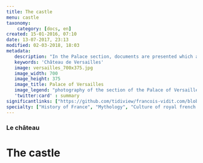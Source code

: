 ```yaml
---
title: The castle
menu: castle
taxonomy:
    category: [docs, en]
created: 15-01-2016, 07:10
date: 13-07-2017, 23:13
modified: 02-03-2018, 18:03
metadata:
   description: "In the Palace section, documents are presented which allow you to deepen the understanding of works presented in the Palace of the Château de Versailles. For example, the text published in the Mercure of France presenting the ceiling of François Lemoyne entitled the Apotheosis of Hercules."
   keywords: 'Château de Versailles'
   image: versailles_700x375.jpg
   image_width: 700
   image_height: 375
   image_title: Palace of Versailles
   image_legend: "photography of the section of the Palace of Versailles of site francois-vidit.com"
   'twitter:card' : summary
significantlinks: ["https://github.com/tidiview/francois-vidit.com/blob/master/user/sites/docs/pages/01.home/02.versailles/01.palace/chapter.en.md"]
specialty: ["History of France", "Mythology", "Culture of royal french court", "Litterature of the Roman Empire", "Roman Imperial Litterature", "Palace of Versailles"]
---
```

### Le château

# The castle